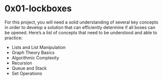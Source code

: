 # 0x01-lockboxes
For this project, you will need a solid understanding of several key concepts in order to develop a solution that can efficiently determine if all boxes can be opened. Here’s a list of concepts that need to be understood and able to practice:
* Lists and List Manipulation
* Graph Theory Basics
* Algorithmic Complexity
* Recursion
* Queue and Stack
* Set Operations
